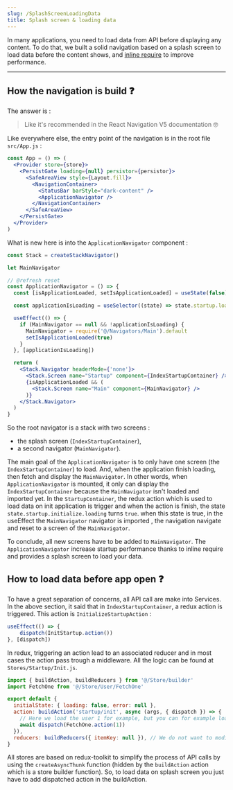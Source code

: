 ```yaml
---
slug: /SplashScreenLoadingData
title: Splash screen & loading data
---
```


In many applications, you need to load data from API before displaying any content.
To do that, we built a solid navigation based on a splash screen to load data before the content shows, and [inline require](https://reactnative.dev/docs/ram-bundles-inline-requires#inline-requires) to improve performance.

---

## How the navigation is build ❓
The answer is :

> Like it's recommended in the React Navigation V5 documentation 🤓

Like everywhere else, the entry point of the navigation is in the root file `src/App.js` :

```jsx
const App = () => (
  <Provider store={store}>
    <PersistGate loading={null} persistor={persistor}>
      <SafeAreaView style={Layout.fill}>
        <NavigationContainer>
          <StatusBar barStyle="dark-content" />
          <ApplicationNavigator />
        </NavigationContainer>
      </SafeAreaView>
    </PersistGate>
  </Provider>
)
```

What is new here is into the `ApplicationNavigator` component :

```jsx
const Stack = createStackNavigator()

let MainNavigator

// @refresh reset
const ApplicationNavigator = () => {
  const [isApplicationLoaded, setIsApplicationLoaded] = useState(false)

  const applicationIsLoading = useSelector((state) => state.startup.loading)

  useEffect(() => {
    if (MainNavigator == null && !applicationIsLoading) {
      MainNavigator = require('@/Navigators/Main').default
      setIsApplicationLoaded(true)
    }
  }, [applicationIsLoading])

  return (
    <Stack.Navigator headerMode={'none'}>
      <Stack.Screen name="Startup" component={IndexStartupContainer} />
      {isApplicationLoaded && (
        <Stack.Screen name="Main" component={MainNavigator} />
      )}
    </Stack.Navigator>
  )
}
```

So the root navigator is a stack with two screens : 
 - the splash screen (`IndexStartupContainer`),
 - a second navigator (`MainNavigator`). 
 
The main goal of the `ApplicationNavigator` is to only have one screen (the `IndexStartupContainer`) to load. 
And, when the application finish loading, then fetch and display the `MainNavigator`.
In other words, when `ApplicationNavigator` is mounted, it only can display the `IndexStartupContainer` because the `MainNavigator` isn't loaded and imported yet.
In the `StartupContainer`, the redux action which is used to load data on init application is trigger and when the action is finish, the state `state.startup.initialize.loading` turns `true`.
when this state is true, in the useEffect the `MainNavigator` navigator is imported , the navigation navigate and reset to a screen of the `MainNavigator`.

To conclude, all new screens have to be added to `MainNavigator`. The `ApplicationNavigator` increase startup performance thanks to inline require and provides a splash screen to load your data.

## How to load data before app open ❓

To have a great separation of concerns, all API call are make into Services. In the above section, it said that in `IndexStartupContainer`, a redux action is triggered. This action is `InitializeStartupAction` :

```javascript
useEffect(() => {
    dispatch(InitStartup.action())
}, [dispatch])
```

In redux, triggering an action lead to an associated reducer and in most cases the action pass trough a middleware.
All the logic can be found at `Stores/Startup/Init.js`. 

```javascript
import { buildAction, buildReducers } from '@/Store/builder'
import FetchOne from '@/Store/User/FetchOne'

export default {
  initialState: { loading: false, error: null },
  action: buildAction('startup/init', async (args, { dispatch }) => {
    // Here we load the user 1 for example, but you can for example load the connected user
    await dispatch(FetchOne.action(1))
  }),
  reducers: buildReducers({ itemKey: null }), // We do not want to modify some item by default
}
```

All stores are based on redux-toolkit to simplify the process of API calls by using the `createAsyncThunk` function (hidden by the `buildAction` action which is a store builder function).
So, to load data on splash screen you just have to add dispatched action in the buildAction.
